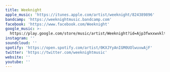 ```yaml
---
title: Weeknight
apple_music: 'https://itunes.apple.com/artist/weeknight/824389896'
bandcamp: 'https://weeknightmusic.bandcamp.com'
facebook: 'https://www.facebook.com/Weeknight'
google_music: >-
  https://play.google.com/store/music/artist/Weeknight?id=Ajp3fwxxwvkltdxn7bvih54sc5u
instagram: ''
soundcloud: ''
spotify: 'https://open.spotify.com/artist/0KXJYyAnIGM0UOlwuvwAjF'
twitter: 'https://twitter.com/weeknightmusic'
website: ''
youtube: ''
---
```

